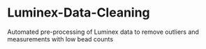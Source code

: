 # Luminex-Data-Cleaning
Automated pre-processing of Luminex data to remove outliers and measurements with low bead counts
